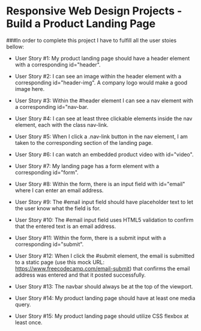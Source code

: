 # Responsive Web Design Projects - Build a Product Landing Page

###In order to complete this project I have to fulfill all the user stoies bellow:

- User Story #1: My product landing page should have a header element with a corresponding id="header".

- User Story #2: I can see an image within the header element with a corresponding id="header-img". A company logo would make a good image here.

- User Story #3: Within the #header element I can see a nav element with a corresponding id="nav-bar.

- User Story #4: I can see at least three clickable elements inside the nav element, each with the class nav-link.

- User Story #5: When I click a .nav-link button in the nav element, I am taken to the corresponding section of the landing page.

- User Story #6: I can watch an embedded product video with id="video".

- User Story #7: My landing page has a form element with a corresponding id="form".

- User Story #8: Within the form, there is an input field with id="email" where I can enter an email address.

- User Story #9: The #email input field should have placeholder text to let the user know what the field is for.

- User Story #10: The #email input field uses HTML5 validation to confirm that the entered text is an email address.

- User Story #11: Within the form, there is a submit input with a corresponding id="submit".

- User Story #12: When I click the #submit element, the email is submitted to a static page (use this mock URL: https://www.freecodecamp.com/email-submit) that confirms the email address was entered and that it posted successfully.

- User Story #13: The navbar should always be at the top of the viewport.

- User Story #14: My product landing page should have at least one media query.

- User Story #15: My product landing page should utilize CSS flexbox at least once.